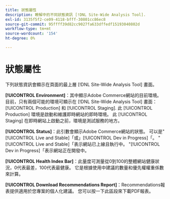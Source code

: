 ```yaml
---
title: 狀態屬性
description: 瞭解中的不同狀態資訊 [!DNL Site-Wide Analysis Tool].
exl-id: 3135f5f2-ce09-4118-bfff-30801cc86ec8
source-git-commit: 95ffff39d82cc9027fa633dffedf15193040802d
workflow-type: tm+mt
source-wordcount: '154'
ht-degree: 0%

---
```


# 狀態屬性

下列狀態資訊會顯示在頁面的最上層 [!DNL Site-Wide Analysis Tool] 畫面。

**[!UICONTROL Environment]**：其中顯示Adobe Commerce網站的目前環境。 目前，只有兩個可能的環境可顯示在 [!DNL Site-Wide Analysis Tool] 畫面： [!UICONTROL Production] 和 [!UICONTROL Staging]. 此 [!UICONTROL Production] 環境是啟動和維護即時網站的即時環境。 此 [!UICONTROL Staging] 在即時網站上啟動之前，環境是測試服務的地方。

**[!UICONTROL Status]**：此引數會顯示Adobe Commerce網站的狀態。 可以是&quot;[!UICONTROL Live and Stable]「或」[!UICONTROL Dev in Progress]「。 &quot;[!UICONTROL Live and Stable]「表示網站已上線且執行中。 &quot;[!UICONTROL Dev in Progress]「表示網站正在開發中。

**[!UICONTROL Health Index Bar]**：此量度可測量從0到100的整體網站健康狀況，0代表最差，100代表最健康。 它是根據使用中建議的數量和優先權權重係數來計算。

**[!UICONTROL Download Recommendations Report]**：Recommendations報表提供適用於您專案的個人化建議。 您可以按一下此區段來下載PDF報表。
